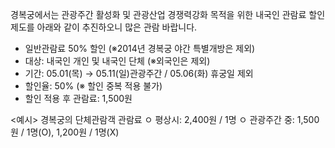 경복궁에서는 관광주간 활성화 및 관광산업 경쟁력강화 목적을 위한 내국인 관람료 할인제도를 아래와 같이 추진하오니 많은 관람 바랍니다.

- 일반관람료 50% 할인 (※2014년 경복궁 야간 특별개방은 제외)
- 대상: 내국인 개인 및 내국인 단체 (※외국인은 제외)
- 기간: 05.01(목) → 05.11(일)관광주간 / 05.06(화) 휴궁일 제외
- 할인율: 50% (※ 할인 중복 적용 불가)
- 할인 적용 후 관람료: 1,500원

<예시> 경복궁의 단체관람객 관람료
ㅇ 평상시: 2,400원 / 1명
ㅇ 관광주간 중: 1,500원 / 1명(O), 1,200원 / 1명(X)